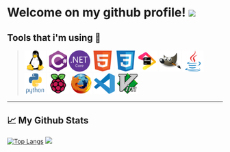 # Welcome on my github profile! <img src="https://raw.githubusercontent.com/MartinHeinz/MartinHeinz/master/wave.gif" width="30px">

## Tools that i'm using 🧰
 
> <img src="https://raw.githubusercontent.com/devicons/devicon/master/icons/linux/linux-original.svg" alt="Linux Penguin" width="50" height="50"/> <img
src="https://github.com/devicons/devicon/blob/master/icons/csharp/csharp-original.svg" alt="Csharp" width="50" height="50"/><img src="https://github.com/devicons/devicon/blob/master/icons/dotnetcore/dotnetcore-original.svg" alt="Dotnet core" width="50" height="50"/> <img src="https://github.com/devicons/devicon/blob/master/icons/html5/html5-original.svg" alt="html5" width="50" height="50"/> <img src="https://github.com/devicons/devicon/blob/master/icons/css3/css3-original.svg" alt="css3" width="50" height="50"/><img
src="https://github.com/devicons/devicon/blob/master/icons/jetbrains/jetbrains-original.svg" alt="Jetbrains" width="50" height="50"/> <img
src="https://github.com/devicons/devicon/blob/master/icons/gimp/gimp-original.svg" alt="Gimp" width="50" height="50"/> <img
src="https://github.com/devicons/devicon/blob/master/icons/java/java-original.svg" alt="Java" width="50" height="50"/> <img
src="https://github.com/devicons/devicon/blob/master/icons/python/python-original-wordmark.svg" alt="Python" width="50" height="50"/> <img
src="https://github.com/devicons/devicon/blob/master/icons/raspberrypi/raspberrypi-original.svg" alt="Raspberry pi" width="50" height="50"/> <img
src="https://github.com/devicons/devicon/blob/master/icons/firefox/firefox-original.svg" alt="Firefox" width="50" height="50"/> <img
src="https://github.com/devicons/devicon/blob/master/icons/vscode/vscode-original.svg" alt="vs code" width="50" height="50"/> <img
src="https://github.com/devicons/devicon/blob/master/icons/vim/vim-original.svg" alt="vim" width="50" height="50"/>



---

## 📈 My Github Stats

[![Top Langs](https://github-readme-stats.vercel.app/api/top-langs/?username=Lepkazielona&layout=compact)](https://github.com/anuraghazra/github-readme-stats)  ![](https://komarev.com/ghpvc/?username=Lepkazielona)
